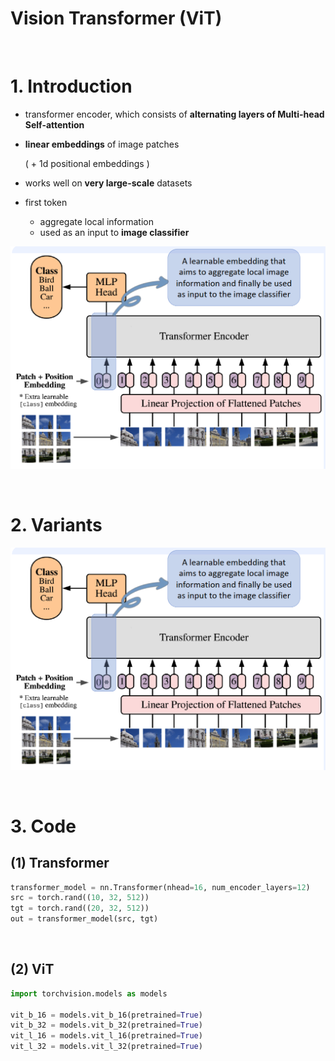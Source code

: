 # Vision Transformer (ViT)

<br>

# 1. Introduction

- transformer encoder, which consists of **alternating layers of Multi-head Self-attention**

- **linear embeddings** of image patches

  ( + 1d positional embeddings )

- works well on **very large-scale** datasets

- first token

  - aggregate local information
  - used as an input to **image classifier**


![figure2](/assets/img/cv/cv181.png)

<br>

# 2. Variants

![figure2](/assets/img/cv/cv181.png)

<br>

# 3. Code

## (1) Transformer

```python
transformer_model = nn.Transformer(nhead=16, num_encoder_layers=12)
src = torch.rand((10, 32, 512))
tgt = torch.rand((20, 32, 512))
out = transformer_model(src, tgt)
```

<br>

## (2) ViT

```python
import torchvision.models as models

vit_b_16 = models.vit_b_16(pretrained=True)
vit_b_32 = models.vit_b_32(pretrained=True)
vit_l_16 = models.vit_l_16(pretrained=True)
vit_l_32 = models.vit_l_32(pretrained=True)
```

